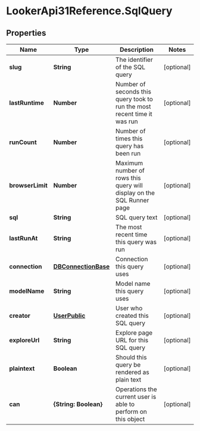 # LookerApi31Reference.SqlQuery

## Properties
Name | Type | Description | Notes
------------ | ------------- | ------------- | -------------
**slug** | **String** | The identifier of the SQL query | [optional] 
**lastRuntime** | **Number** | Number of seconds this query took to run the most recent time it was run | [optional] 
**runCount** | **Number** | Number of times this query has been run | [optional] 
**browserLimit** | **Number** | Maximum number of rows this query will display on the SQL Runner page | [optional] 
**sql** | **String** | SQL query text | [optional] 
**lastRunAt** | **String** | The most recent time this query was run | [optional] 
**connection** | [**DBConnectionBase**](DBConnectionBase.md) | Connection this query uses | [optional] 
**modelName** | **String** | Model name this query uses | [optional] 
**creator** | [**UserPublic**](UserPublic.md) | User who created this SQL query | [optional] 
**exploreUrl** | **String** | Explore page URL for this SQL query | [optional] 
**plaintext** | **Boolean** | Should this query be rendered as plain text | [optional] 
**can** | **{String: Boolean}** | Operations the current user is able to perform on this object | [optional] 


